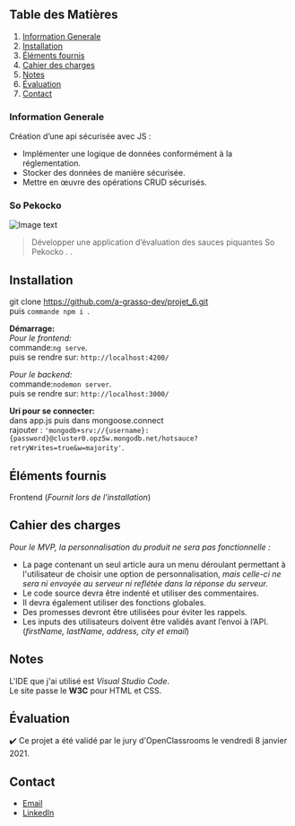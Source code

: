 ## Table des Matières
1. [Information Generale](#Information-Generale)
2. [Installation](#Installation)
3. [Éléments fournis](#Éléments-fournis)
4. [Cahier des charges](#Cahier-des-charges)
5. [Notes](#Notes)
6. [Évaluation](#Évaluation)
7. [Contact](#Contact)

### Information Generale
Création d’une api sécurisée avec JS :
* Implémenter une logique de données conformément à la réglementation.
* Stocker des données de manière sécurisée. 
* Mettre en œuvre des opérations CRUD sécurisés.

### So Pekocko

![Image text](E:\Bureau\jeanchristianbarrieremainp7\frontend\groupomania-app\src\assets\logos\icon-left-font-monochrome-white.png)
>Développer une application d’évaluation des sauces piquantes So Pekocko
>.
>.  

## Installation
  
git clone https://github.com/a-grasso-dev/projet_6.git  
puis `commande npm i `. 

**Démarrage:**  
*Pour le frontend:*  
commande:`ng serve`.   
puis se rendre sur:  `http://localhost:4200/`  

*Pour le backend:*  
commande:`nodemon server`.   
puis se rendre sur:  `http://localhost:3000/`  

**Uri pour se connecter:**  
 dans app.js puis dans mongoose.connect   
 rajouter : `'mongodb+srv://{username}:{password}@cluster0.opz5w.mongodb.net/hotsauce?retryWrites=true&w=majority'`.
 
## Éléments fournis
Frontend (_Fournit lors de l'installation_)

##  Cahier des charges
_Pour le MVP, la personnalisation du produit ne sera pas fonctionnelle :_  
* La page contenant un seul article aura un menu déroulant permettant à l'utilisateur de choisir une option de personnalisation,
*mais celle-ci ne sera ni envoyée au serveur*
*ni reflétée dans la réponse du serveur.*
* Le code source devra être indenté et utiliser des commentaires.
* Il devra également utiliser des fonctions globales.
* Des promesses devront être utilisées pour éviter les rappels.
* Les inputs des utilisateurs doivent être validés avant l’envoi à l’API. (*firstName, lastName, address, city et email*)

## Notes
L'IDE que j'ai utilisé est *Visual Studio Code*.  
Le site passe le **W3C** pour HTML et CSS.  

## Évaluation
:heavy_check_mark: Ce projet a été validé par le jury d'OpenClassrooms le vendredi 8 janvier 2021.

## Contact
* [Email](mailto:barrierejc@live.fr?subject=[GitHub]%20Source%20Han%20Sans)
* [LinkedIn](https://linkedin.com/in/jean-christian-barriere)






